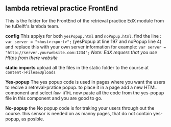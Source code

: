 lambda retrieval practice FrontEnd
-------------
This is the folder for the FrontEnd of the retrieval practice EdX module from he tuDelft's lambda team.

**config**
This applys for both `yesPopup.html` and `noPopup.html`.
find the line : `var server = "<host>:<port>";` (yesPopup at line 197 and noPopup line 4)
and replace this with your own server information for example:
`var server = "http://server.yourwebsite.com:1234";`
*Note: EdX requers that you use Https from there website*

**static imports**
upload all the files in the static folder to the course at `content->Files&Uploads`

**Yes-popup**
The yes popup code is used in pages where you want the users to recive a retreval-pratice popup.
to place it in a page add a new HTML component and select `Raw HTML` now paste all the code from the yes-popup file in this component and you are good to go.

**No-popup**
the No popup code is for traking your users through out the course. this sensor is needed on as manny pages, that do not contain yes-popup, as posible.
